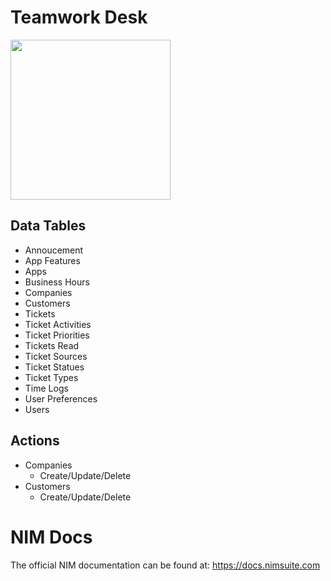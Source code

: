 # Teamwork Desk
<img src="https://github.com/Tools4ever-NIM/NIM-System-REST-Teamwork-Desk/assets/24281600/941f2ad1-546a-4387-9063-8cca9167f80a" width="256px" />

## Data Tables
- Annoucement
- App Features
- Apps
- Business Hours
- Companies
- Customers
- Tickets
- Ticket Activities
- Ticket Priorities
- Tickets Read
- Ticket Sources
- Ticket Statues
- Ticket Types
- Time Logs
- User Preferences
- Users

## Actions
- Companies
    - Create/Update/Delete
- Customers
    - Create/Update/Delete

# NIM Docs
The official NIM documentation can be found at: https://docs.nimsuite.com
